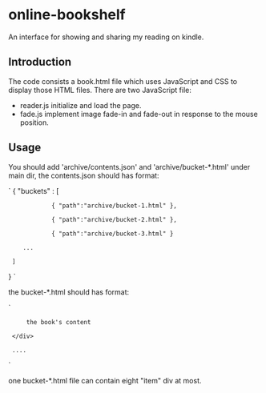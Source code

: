 # online-bookshelf

An interface for showing and sharing my reading on kindle.

## Introduction

The code consists a book.html file which uses JavaScript and CSS to display those HTML files. There are two JavaScript file:

* reader.js initialize and load the page.
* fade.js implement image fade-in and fade-out in response to the mouse position.

## Usage

You should add 'archive/contents.json' and 'archive/bucket-*.html' under main dir, the contents.json should has format:

`
{
        "buckets" : [

                { "path":"archive/bucket-1.html" },

                { "path":"archive/bucket-2.html" },

                { "path":"archive/bucket-3.html" }

		...

     ]

}
`

the bucket-*.html should has format:

`
     <div class="item">

         the book's content

     </div>

     ....
`

one bucket-*.html file can contain eight "item" div at most.
